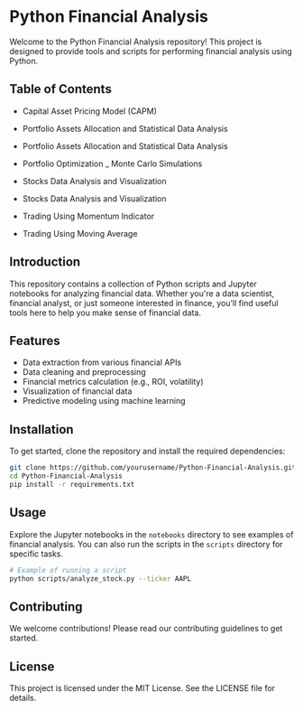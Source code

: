 # Python Financial Analysis

Welcome to the Python Financial Analysis repository! This project is designed to provide tools and scripts for performing financial analysis using Python.

## Table of Contents

- Capital Asset Pricing Model (CAPM)

- Portfolio Assets Allocation and Statistical Data Analysis

- Portfolio Assets Allocation and Statistical Data Analysis

- Portfolio Optimization _ Monte Carlo Simulations

- Stocks Data Analysis and Visualization

- Stocks Data Analysis and Visualization

- Trading Using Momentum Indicator

- Trading Using Moving Average


## Introduction

This repository contains a collection of Python scripts and Jupyter notebooks for analyzing financial data. Whether you're a data scientist, financial analyst, or just someone interested in finance, you'll find useful tools here to help you make sense of financial data.

## Features

- Data extraction from various financial APIs
- Data cleaning and preprocessing
- Financial metrics calculation (e.g., ROI, volatility)
- Visualization of financial data
- Predictive modeling using machine learning

## Installation

To get started, clone the repository and install the required dependencies:

```bash
git clone https://github.com/yourusername/Python-Financial-Analysis.git
cd Python-Financial-Analysis
pip install -r requirements.txt
```

## Usage

Explore the Jupyter notebooks in the `notebooks` directory to see examples of financial analysis. You can also run the scripts in the `scripts` directory for specific tasks.

```bash
# Example of running a script
python scripts/analyze_stock.py --ticker AAPL
```

## Contributing

We welcome contributions! Please read our contributing guidelines to get started.

## License

This project is licensed under the MIT License. See the LICENSE file for details.

